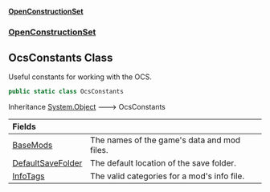 #### [OpenConstructionSet](index.md 'index')
### [OpenConstructionSet](index.md#OpenConstructionSet 'OpenConstructionSet')
## OcsConstants Class
Useful constants for working with the OCS.  
```csharp
public static class OcsConstants
```

Inheritance [System.Object](https://docs.microsoft.com/en-us/dotnet/api/System.Object 'System.Object') &#129106; OcsConstants  

| Fields | |
| :--- | :--- |
| [BaseMods](kTAbnYnijS+hU+EYUZ1cTA.md 'OpenConstructionSet.OcsConstants.BaseMods') | The names of the game's data and mod files.<br/> |
| [DefaultSaveFolder](YviaRT_m7RCahWoBBw2how.md 'OpenConstructionSet.OcsConstants.DefaultSaveFolder') | The default location of the save folder.<br/> |
| [InfoTags](62eUMuvxnH0UZkir8YRcRg.md 'OpenConstructionSet.OcsConstants.InfoTags') | The valid categories for a mod's info file.<br/> |
